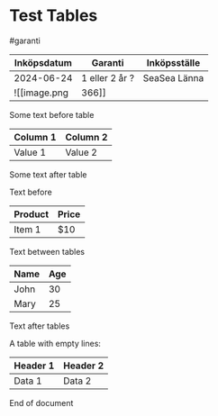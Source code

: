 # Test Tables

#garanti

| Inköpsdatum | Garanti | Inköpsställe |
|-------------|----------------|--------------|
| 2024-06-24 | 1 eller 2 år ? | SeaSea Länna |
![[image.png|366]]

Some text before table

| Column 1 | Column 2 |
|----------|----------|
| Value 1 | Value 2 |

Some text after table

Text before

| Product | Price |
|---------|-------|
| Item 1 | $10 |

Text between tables

| Name | Age |
|--------|-----|
| John | 30 |
| Mary | 25 |

Text after tables

A table with empty lines:

| Header 1 | Header 2 |
| -------- | -------- |
| Data 1   | Data 2   |

End of document
